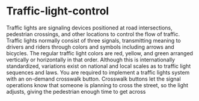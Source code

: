# Traffic-light-control
Traffic lights are signaling devices positioned at road intersections, pedestrian crossings, and other locations to control the flow of traffic.    Traffic lights normally consist of three signals, transmitting meaning to drivers and riders through colors and symbols including arrows and bicycles.  The regular traffic light colors are red, yellow, and green arranged vertically or horizontally in that order.  Although this is internationally standardized, variations exist on national and local scales as to traffic light sequences and laws.    You are required to implement a traffic lights system with an on-demand crosswalk button.  Crosswalk buttons let the signal operations know that someone is planning to cross the street, so the light adjusts, giving the pedestrian enough time to get across
